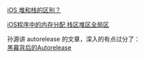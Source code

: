 [iOS 堆和栈的区别？](https://www.jianshu.com/p/c8e1d91dda99)  

[iOS程序中的内存分配 栈区堆区全局区](https://www.jianshu.com/p/f3c1b920e8eb)  

孙源讲 autorelease 的文章，深入的有点过分了：  
[黑幕背后的Autorelease](https://blog.sunnyxx.com/2014/10/15/behind-autorelease/)


